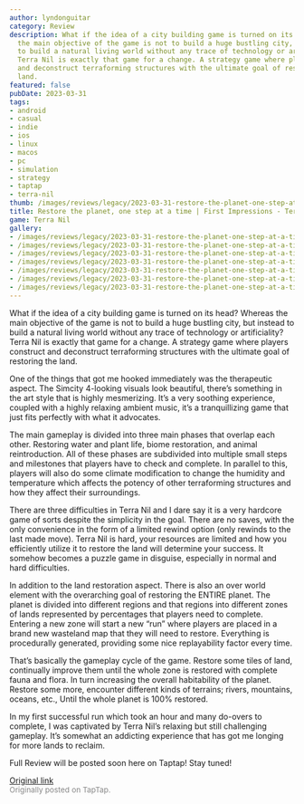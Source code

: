 ```yaml
---
author: lyndonguitar
category: Review
description: What if the idea of a city building game is turned on its head? Whereas
  the main objective of the game is not to build a huge bustling city, but instead
  to build a natural living world without any trace of technology or artificiality?
  Terra Nil is exactly that game for a change. A strategy game where players construct
  and deconstruct terraforming structures with the ultimate goal of restoring the
  land.
featured: false
pubDate: 2023-03-31
tags:
- android
- casual
- indie
- ios
- linux
- macos
- pc
- simulation
- strategy
- taptap
- terra-nil
thumb: /images/reviews/legacy/2023-03-31-restore-the-planet-one-step-at-a-time--first-impressions---terra-nil-0.avif
title: Restore the planet, one step at a time | First Impressions - Terra Nil
game: Terra Nil
gallery:
- /images/reviews/legacy/2023-03-31-restore-the-planet-one-step-at-a-time--first-impressions---terra-nil-0.avif
- /images/reviews/legacy/2023-03-31-restore-the-planet-one-step-at-a-time--first-impressions---terra-nil-1.avif
- /images/reviews/legacy/2023-03-31-restore-the-planet-one-step-at-a-time--first-impressions---terra-nil-2.avif
- /images/reviews/legacy/2023-03-31-restore-the-planet-one-step-at-a-time--first-impressions---terra-nil-3.avif
- /images/reviews/legacy/2023-03-31-restore-the-planet-one-step-at-a-time--first-impressions---terra-nil-4.avif
- /images/reviews/legacy/2023-03-31-restore-the-planet-one-step-at-a-time--first-impressions---terra-nil-5.avif
- /images/reviews/legacy/2023-03-31-restore-the-planet-one-step-at-a-time--first-impressions---terra-nil-6.avif
---
```

What if the idea of a city building game is turned on its head? Whereas the main objective of the game is not to build a huge bustling city, but instead to build a natural living world without any trace of technology or artificiality? Terra Nil is exactly that game for a change. A strategy game where players construct and deconstruct terraforming structures with the ultimate goal of restoring the land.

One of the things that got me hooked immediately was the therapeutic aspect. The Simcity 4-looking visuals look beautiful, there’s something in the art style that is highly mesmerizing. It’s a very soothing experience, coupled with a highly relaxing ambient music, it’s a tranquillizing game that just fits perfectly with what it advocates.

The main gameplay is divided into three main phases that overlap each other. Restoring water and plant life, biome restoration, and animal reintroduction. All of these phases are subdivided into multiple small steps and milestones that players have to check and complete. In parallel to this, players will also do some climate modification to change the humidity and temperature which affects the potency of other terraforming structures and how they affect their surroundings.

There are three difficulties in Terra Nil and I dare say it is a very hardcore game of sorts despite the simplicity in the goal. There are no saves, with the only convenience in the form of a limited rewind option (only rewinds to the last made move). Terra Nil is hard, your resources are limited and how you efficiently utilize it to restore the land will determine your success. It somehow becomes a puzzle game in disguise, especially in normal and hard difficulties.

In addition to the land restoration aspect. There is also an over world element with the overarching goal of restoring the ENTIRE planet. The planet is divided into different regions and that regions into different zones of lands represented by percentages that players need to complete. Entering a new zone will start a new “run” where players are placed in a brand new wasteland map that they will need to restore. Everything is procedurally generated, providing some nice replayability factor every time.

That’s basically the gameplay cycle of the game. Restore some tiles of land, continually improve them until the whole zone is restored with complete fauna and flora. In turn increasing the overall habitability of the planet. Restore some more, encounter different kinds of terrains; rivers, mountains, oceans, etc., Until the whole planet is 100% restored.

In my first successful run which took an hour and many do-overs to complete, I was captivated by Terra Nil’s relaxing but still challenging gameplay. It’s somewhat an addicting experience that has got me longing for more lands to reclaim.

Full Review will be posted soon here on Taptap! Stay tuned!

[Original link](https://www.taptap.io/post/4956603)<br><span style="font-size: 0.95em; color: #888;">Originally posted on TapTap.</span>